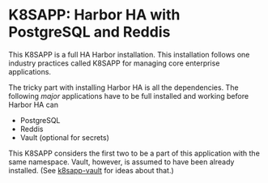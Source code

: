 # K8SAPP: Harbor HA with PostgreSQL and Reddis

This K8SAPP is a full HA Harbor installation. This installation follows one industry practices called K8SAPP for managing core enterprise applications.

The tricky part with installing Harbor HA is all the dependencies. The following *major* applications have to be full installed and working before Harbor HA can 

* PostgreSQL
* Reddis
* Vault (optional for secrets)

This K8SAPP considers the first two to be a part of this application with the same namespace. Vault, however, is assumed to have been already installed. (See [k8sapp-vault](https://github.com/rwxrob/k8sapp-vault) for ideas about that.)

